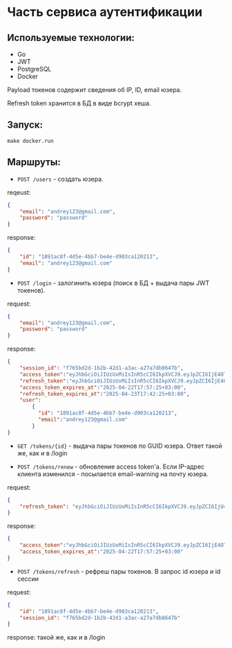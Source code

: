 # Часть сервиса аутентификации

## Используемые технологии:
- Go
- JWT
- PostgreSQL
- Docker

Payload токенов содержит сведения об IP, ID, email юзера.

Refresh token хранится в БД в виде bcrypt хеша.

## Запуск:
`make docker.run`

## Маршруты:
- `POST /users` - создать юзера.

reqeust:
```json
{
    "email": "andrey123@gmail.com",
    "password": "password"
}
```
response:
```json
{
    "id": "1891ac8f-4d5e-4bb7-be4e-d903ca120213",
    "email": "andrey123@gmail.com"
}
```

- `POST /login` - залогинить юзера (поиск в БД + выдача пары JWT токенов).

request:
```json
{
    "email": "andrey123@gmail.com",
    "password": "password"
}
```
response:
```json
{
    "session_id": "f765bd2d-1b2b-42d1-a3ac-a27a7db8647b",
    "access_token":"eyJhbGciOiJIUzUxMiIsInR5cCI6IkpXVCJ9.eyJpZCI6IjE4OTFhYzhmLTRkNWUtNGJiNy1iZTRlLWQ5MDNjYTEyMDIxMyIsImVtYWlsIjoiYW5kcmV5MTEyM0BnbWFpbC5jb20iLCJpcCI6Ils6OjFdOjUzNDU2Iiwic3ViIjoiYW5kcmV5MTEyM0BnbWFpbC5jb20iLCJleHAiOjE3NDUzMzM4NDUsImlhdCI6MTc0NTMzMjk0NSwianRpIjoiZTk4ODMxYmItYjI3Ny00YzllLWJjYjMtMGYyZGY1MTQwNWFkIn0.q2blD1efRad84dS6HWzOp8Rx4etBuvIyIwoQcjy7wmTqNUyMA7knUuY11Ssz3BsiTv0TbkeLLEdEGy_WiDDewQ",
    "refresh_token":"eyJhbGciOiJIUzUxMiIsInR5cCI6IkpXVCJ9.eyJpZCI6IjE4OTFhYzhmLTRkNWUtNGJiNy1iZTRlLWQ5MDNjYTEyMDIxMyIsImVtYWlsIjoiYW5kcmV5MTEyM0BnbWFpbC5jb20iLCJpcCI6Ils6OjFdOjUzNDU2Iiwic3ViIjoiYW5kcmV5MTEyM0BnbWFpbC5jb20iLCJleHAiOjE3NDU0MTkzNDUsImlhdCI6MTc0NTMzMjk0NSwianRpIjoiZjc2NWJkMmQtMWIyYi00MmQxLWEzYWMtYTI3YTdkYjg2NDdiIn0.e5_fTIf5V2bwUh3pA30L6BKqYYw-SADkBRyy5vMcGR5DAUtWxPYthEqlVZhk3c93yHMo24tOMjSWvW0I_VyKbg",
    "access_token_expires_at":"2025-04-22T17:57:25+03:00",
    "refresh_token_expires_at":"2025-04-23T17:42:25+03:00",
    "user":
        {
          "id": "1891ac8f-4d5e-4bb7-be4e-d903ca120213",
          "email":"andrey123@gmail.com"
        }
}
```

- `GET /tokens/{id}` - выдача пары токенов по GUID юзера. Ответ такой же, как и в /login

- `POST /tokens/renew` - обновление access token'а. Если IP-адрес клиента изменился - посылается email-warning на почту юзера.

request:
```json
{
    "refresh_token": "eyJhbGciOiJIUzUxMiIsInR5cCI6IkpXVCJ9.eyJpZCI6IjU4YTNjNDAyLThmYzgtNDk3MS05ODI2LWQxMDQ4NTc3NzRiMiIsImVtYWlsIjoibjFpa2l0YTEyM0BnbWFpbC5jb20iLCJpcCI6Ils6OjFdOjY1NDAxIiwic3ViIjoibjFpa2l0YTEyM0BnbWFpbC5jb20iLCJleHAiOjE3NDUzNjYxMzEsImlhdCI6MTc0NTI3OTczMSwianRpIjoiNTA0ZGNmMDYtODNjZS00YWIxLWE0Y2UtYjFlNmU2NWEyNDUxIn0.CsTnVzXWigfbJthVPaMO6yK90IIqjrowMrDmBr5a5dgXV5vuY2_TYi-rfx1yXsnH2-kR8YnMANQdE8n6APDRKA"
}
```
response:
```json
{
    "access_token":"eyJhbGciOiJIUzUxMiIsInR5cCI6IkpXVCJ9.eyJpZCI6IjE4OTFhYzhmLTRkNWUtNGJiNy1iZTRlLWQ5MDNjYTEyMDIxMyIsImVtYWlsIjoiYW5kcmV5MTEyM0BnbWFpbC5jb20iLCJpcCI6Ils6OjFdOjUzNDU2Iiwic3ViIjoiYW5kcmV5MTEyM0BnbWFpbC5jb20iLCJleHAiOjE3NDUzMzM4NDUsImlhdCI6MTc0NTMzMjk0NSwianRpIjoiZTk4ODMxYmItYjI3Ny00YzllLWJjYjMtMGYyZGY1MTQwNWFkIn0.q2blD1efRad84dS6HWzOp8Rx4etBuvIyIwoQcjy7wmTqNUyMA7knUuY11Ssz3BsiTv0TbkeLLEdEGy_WiDDewQ",
    "access_token_expires_at":"2025-04-22T17:57:25+03:00"
}
```

- `POST /tokens/refresh` - рефреш пары токенов. В запрос id юзера и id сессии

request:
```json
{
    "id": "1891ac8f-4d5e-4bb7-be4e-d903ca120213",
    "session_id": "f765bd2d-1b2b-42d1-a3ac-a27a7db8647b"
}
```
response: такой же, как и в /login
